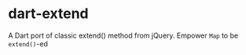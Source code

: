 # dart-extend
A Dart port of classic extend() method from jQuery. Empower `Map` to be `extend()`-ed
